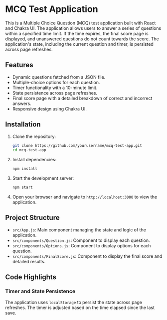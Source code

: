 # MCQ Test Application

This is a Multiple Choice Question (MCQ) test application built with React and Chakra UI. The application allows users to answer a series of questions within a specified time limit. If the time expires, the final score page is displayed, and unanswered questions do not count towards the score. The application's state, including the current question and timer, is persisted across page refreshes.

## Features

- Dynamic questions fetched from a JSON file.
- Multiple-choice options for each question.
- Timer functionality with a 10-minute limit.
- State persistence across page refreshes.
- Final score page with a detailed breakdown of correct and incorrect answers.
- Responsive design using Chakra UI.

## Installation

1. Clone the repository:
    ```bash
    git clone https://github.com/yourusername/mcq-test-app.git
    cd mcq-test-app
    ```

2. Install dependencies:
    ```bash
    npm install
    ```

3. Start the development server:
    ```bash
    npm start
    ```

4. Open your browser and navigate to `http://localhost:3000` to view the application.

## Project Structure

- `src/App.js`: Main component managing the state and logic of the application.
- `src/components/Question.js`: Component to display each question.
- `src/components/Options.js`: Component to display options for each question.
- `src/components/FinalScore.js`: Component to display the final score and detailed results.

## Code Highlights

### Timer and State Persistence

The application uses `localStorage` to persist the state across page refreshes. The timer is adjusted based on the time elapsed since the last save.
